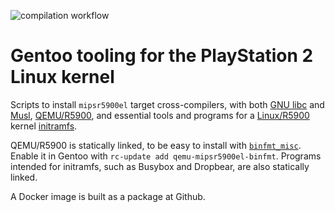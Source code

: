 ![compilation workflow](https://github.com/frno7/gentoo-mipsr5900el/actions/workflows/docker-publish.yml/badge.svg)

# Gentoo tooling for the PlayStation 2 Linux kernel

Scripts to install `mipsr5900el` target cross-compilers, with both
[GNU libc](https://en.wikipedia.org/wiki/Glibc) and
[Musl](https://en.wikipedia.org/wiki/Musl),
[QEMU/R5900](https://github.com/frno7/qemu), and essential tools and
programs for a [Linux/R5900](https://github.com/frno7/linux) kernel
[initramfs](https://en.wikipedia.org/wiki/Initial_ramdisk).

QEMU/R5900 is statically linked, to be easy to install with
[`binfmt_misc`](https://en.wikipedia.org/wiki/Binfmt_misc). Enable it in
Gentoo with `rc-update add qemu-mipsr5900el-binfmt`. Programs intended for
initramfs, such as Busybox and Dropbear, are also statically linked.

A Docker image is built as a package at Github.
